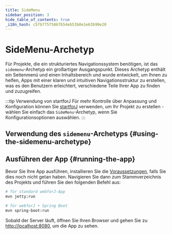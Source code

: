 ```yaml
---
title: SideMenu
sidebar_position: 3
hide_table_of_contents: true
_i18n_hash: c5fb775f5867b54eb53b0e1e63b90e20
---
```

<Head>
  <style>{`
  .container {
    max-width: 65em !important;
  }
  `}</style>
</Head>

<!-- vale off -->
# SideMenu-Archetyp
<!-- vale on -->

Für Projekte, die ein strukturiertes Navigationssystem benötigen, ist das `sidemenu`-Archetyp ein großartiger Ausgangspunkt. Dieses Archetyp enthält ein Seitenmenü und einen Inhaltsbereich und wurde entwickelt, um Ihnen zu helfen, Apps mit einer klaren und intuitiven Navigationsstruktur zu erstellen, was es den Benutzern erleichtert, verschiedene Teile Ihrer App zu finden und zuzugreifen.

:::tip Verwendung von startforJ
Für mehr Kontrolle über Anpassung und Konfiguration können Sie [startforJ](https://docs.webforj.com/startforj/) verwenden, um Ihr Projekt zu erstellen - wählen Sie einfach das `SideMenu`-Archetyp, wenn Sie Konfigurationsoptionen auswählen.
:::

## Verwendung des `sidemenu`-Archetyps {#using-the-sidemenu-archetype}

<ComponentArchetype
project="sidemenu"
/>

## Ausführen der App {#running-the-app}

Bevor Sie Ihre App ausführen, installieren Sie die [Voraussetzungen](../../introduction/prerequisites), falls Sie dies noch nicht getan haben. 
Navigieren Sie dann zum Stammverzeichnis des Projekts und führen Sie den folgenden Befehl aus:

```bash
# für standard webforJ-App
mvn jetty:run

# für webforJ + Spring Boot
mvn spring-boot:run
```

Sobald der Server läuft, öffnen Sie Ihren Browser und gehen Sie zu [http://localhost:8080](http://localhost:8080), um die App zu sehen.
